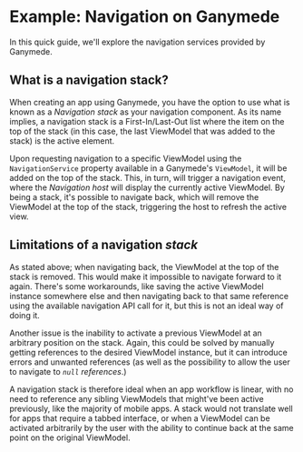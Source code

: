 # Example: Navigation on Ganymede
In this quick guide, we'll explore the navigation services provided by Ganymede.

## What is a navigation stack?
When creating an app using Ganymede, you have the option to use what is known as a *Navigation stack* as your navigation component. As its name implies, a navigation stack is a First-In/Last-Out list where the item on the top of the stack (in this case, the last ViewModel that was added to the stack) is the active element.

Upon requesting navigation to a specific ViewModel using the `NavigationService` property available in a Ganymede's `ViewModel`, it will be added on the top of the stack. This, in turn, will trigger a navigation event, where the *Navigation host* will display the currently active ViewModel. By being a stack, it's possible to navigate back, which will remove the ViewModel at the top of the stack, triggering the host to refresh the active view.

## Limitations of a navigation *stack*
As stated above; when navigating back, the ViewModel at the top of the stack is removed. This would make it impossible to navigate forward to it again. There's some workarounds, like saving the active ViewModel instance somewhere else and then navigating back to that same reference using the available navigation API call for it, but this is not an ideal way of doing it.

Another issue is the inability to activate a previous ViewModel at an arbitrary position on the stack. Again, this could be solved by manually getting references to the desired ViewModel instance, but it can introduce errors and unwanted references (as well as the possibility to allow the user to navigate to *`null` references*.)

A navigation stack is therefore ideal when an app workflow is linear, with no need to reference any sibling ViewModels that might've been active previously, like the majority of mobile apps. A stack would not translate well for apps that require a tabbed interface, or when a ViewModel can be activated arbitrarily by the user with the ability to continue back at the same point on the original ViewModel.